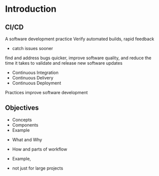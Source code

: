 
# Introduction

<section>

## CI/CD

A software development practice
Verify automated builds, rapid feedback
* catch issues sooner

find and address bugs quicker, improve software quality, and reduce the time it takes to validate and release new software updates

* Continuous Integration
* Continuous Delivery
* Continuous Deployment

<aside class="notes">

Practices improve software development

</aside>
</section>
<!-- -->

<section>

## Objectives

* Concepts
* Components
* Example

<aside class="notes">

* What and Why
* How and parts of workflow
* Example,

* not just for large projects

</aside>
</section>
<!-- -->

